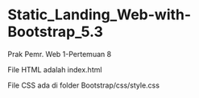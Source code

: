 # Static_Landing_Web-with-Bootstrap_5.3
Prak Pemr. Web 1-Pertemuan 8

File HTML adalah index.html

File CSS ada di folder Bootstrap/css/style.css
